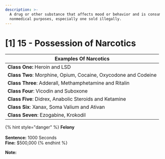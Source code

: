 ```yaml
---
description: >-
  A drug or other substance that affects mood or behavior and is consumed for
  nonmedical purposes, especially one sold illegally.
---
```


# \[1] 15 - Possession of Narcotics

| Examples Of Narcotics                                          |
| -------------------------------------------------------------- |
| **Class One:** Heroin and LSD                                  |
| **Class Two**: Morphine, Opium, Cocaine, Oxycodone and Codeine |
| **Class Three**: Adderall, Methamphetamine and Ritalin         |
| **Class Four**: Vicodin and Suboxone                           |
| **Class Five**: Didrex, Anabolic Steroids and Ketamine         |
| **Class Six**: Xanax, Soma Valium and Ativan                   |
| **Class Seven**: Ezogabine, Krokodil                           |

{% hint style="danger" %}
**Felony**\
\
**Sentence:** 1000 Seconds \
**Fine:** $500,000
{% endhint %}

**Note:**
